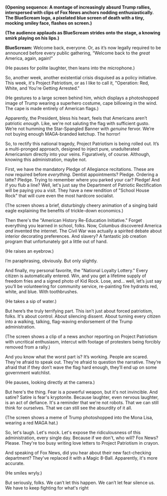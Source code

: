 **(Opening sequence: A montage of increasingly absurd Trump rallies, interspersed with clips of Fox News anchors nodding enthusiastically. The BlueScream logo, a pixelated blue screen of death with a tiny, mocking smiley face, flashes on screen.)**

**(The audience applauds as BlueScream strides onto the stage, a knowing smirk playing on his lips.)**

**BlueScream:** Welcome back, everyone. Or, as it’s now legally required to be announced before every public gathering, “Welcome back to the *great* America, again, again!”

(He pauses for polite laughter, then leans into the microphone.)

So, another week, another existential crisis disguised as a policy initiative. This week, it's Project Patriotism, or as I like to call it, "Operation: Red, White, and You're Getting Arrested."

(He gestures to a large screen behind him, which displays a photoshopped image of Trump wearing a superhero costume, cape billowing in the wind. The cape is made entirely of American flags.)

Apparently, the President, bless his heart, feels that Americans aren’t patriotic *enough*. Like, we're not saluting the flag with sufficient gusto. We’re not humming the Star-Spangled Banner with *genuine* fervor. We’re not buying enough MAGA-branded ketchup. The horror!

So, to rectify this national tragedy, Project Patriotism is being rolled out. It’s a multi-pronged approach, designed to inject pure, unadulterated Americanism directly into your veins. Figuratively, of course. Although, knowing this administration, maybe not.

First, we have the mandatory Pledge of Allegiance recitations. These are now required before *everything*. Dentist appointments? Pledge. Ordering a latte? Pledge. Trying to remember where you parked your car? Pledge! And if you flub a line? Well, let's just say the Department of Patriotic Rectification will be paying you a visit. They have a new rendition of "School House Rock" that will cure even the most hardcore socialist.

(The screen shows a brief, disturbingly cheery animation of a singing bald eagle explaining the benefits of trickle-down economics.)

Then there's the "American History Re-Education Initiative." Forget everything you learned in school, folks. Now, Columbus discovered America *and* invented the internet. The Civil War was actually a spirited debate about interior decorating preferences. And slavery? A fantastic job creation program that unfortunately got a little out of hand.

(He raises an eyebrow.)

I’m paraphrasing, obviously. But only slightly.

And finally, my personal favorite, the "National Loyalty Lottery." Every citizen is automatically entered. Win, and you get a lifetime supply of freedom fries and a signed photo of Kid Rock. Lose, and… well, let’s just say you’ll be volunteering for community service, re-painting fire hydrants red, white, and blue. With toothbrushes.

(He takes a sip of water.)

But here’s the truly terrifying part. This isn’t just about forced patriotism, folks. It's about control. About silencing dissent. About turning every citizen into a walking, talking, flag-waving endorsement of the Trump administration.

(The screen shows a clip of a news anchor reporting on Project Patriotism with uncritical enthusiasm, intercut with footage of protesters being forcibly removed from a rally.)

And you know what the worst part is? It’s working. People are scared. They're afraid to speak out. They're afraid to question the narrative. They’re afraid that if they don’t wave the flag hard enough, they’ll end up on some government watchlist.

(He pauses, looking directly at the camera.)

But here's the thing. Fear is a powerful weapon, but it's not invincible. And satire? Satire is fear's kryptonite. Because laughter, even nervous laughter, is an act of defiance. It's a reminder that we're not robots. That we can still think for ourselves. That we can still see the absurdity of it all.

(The screen shows a meme of Trump photoshopped into the Mona Lisa, wearing a red MAGA hat.)

So, let's laugh. Let's mock. Let's expose the ridiculousness of this administration, every single day. Because if we don't, who will? Fox News? Please. They're too busy writing love letters to Project Patriotism in crayon.

And speaking of Fox News, did you hear about their new fact-checking department? They've replaced it with a Magic 8-Ball. Apparently, it's more accurate.

(He smiles wryly.)

But seriously, folks. We can’t let this happen. We can’t let fear silence us. We have to keep fighting for what's right